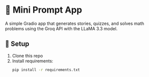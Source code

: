 # 🧠 Mini Prompt App

A simple Gradio app that generates stories, quizzes, and solves math problems using the Groq API with the LLaMA 3.3 model.

## 🔧 Setup

1. Clone this repo
2. Install requirements:
   ```bash
   pip install -r requirements.txt

